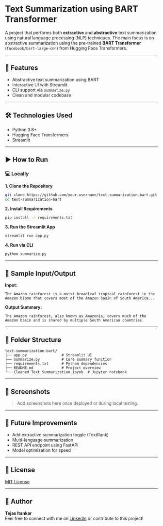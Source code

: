 # Text Summarization using BART Transformer

A project that performs both **extractive** and **abstractive** text summarization using natural language processing (NLP) techniques. The main focus is on abstractive summarization using the pre-trained **BART Transformer** (`facebook/bart-large-cnn`) from Hugging Face Transformers.

---

## 🚀 Features

- Abstractive text summarization using BART
- Interactive UI with Streamlit
- CLI support via `summarize.py`
- Clean and modular codebase

---

## 🛠️ Technologies Used

- Python 3.8+
- Hugging Face Transformers
- Streamlit


---

## ▶️ How to Run

### 💻 Locally

**1. Clone the Repository**

```bash
git clone https://github.com/your-username/text-summarization-bart.git
cd text-summarization-bart
```

**2. Install Requirements**

```bash
pip install -r requirements.txt
```

**3. Run the Streamlit App**

```bash
streamlit run app.py
```

**4. Run via CLI**

```bash
python summarize.py
```

---

## 🧾 Sample Input/Output

**Input:**

```
The Amazon rainforest is a moist broadleaf tropical rainforest in the Amazon biome that covers most of the Amazon basin of South America...
```

**Output Summary:**

```
The Amazon rainforest, also known as Amazonia, covers much of the Amazon basin and is shared by multiple South American countries.
```

---

## 📁 Folder Structure

```
text-summarization-bart/
├── app.py                # Streamlit UI
├── summarize.py          # Core summary function
├── requirements.txt      # Python dependencies
├── README.md             # Project overview
└── Cleaned_Text_Summarization.ipynb  # Jupyter notebook
```

---

## 📸 Screenshots

> Add screenshots here once deployed or during local testing.

---

## 🔮 Future Improvements

- Add extractive summarization toggle (TextRank)
- Multi-language summarization
- REST API endpoint using FastAPI
- Model optimization for speed

---

## 📄 License

[MIT License](LICENSE)

---

## 👤 Author

**Tejas Itankar**\
Feel free to connect with me on [LinkedIn](https://www.linkedin.com/in/tejas-itankar/) or contribute to this project!

